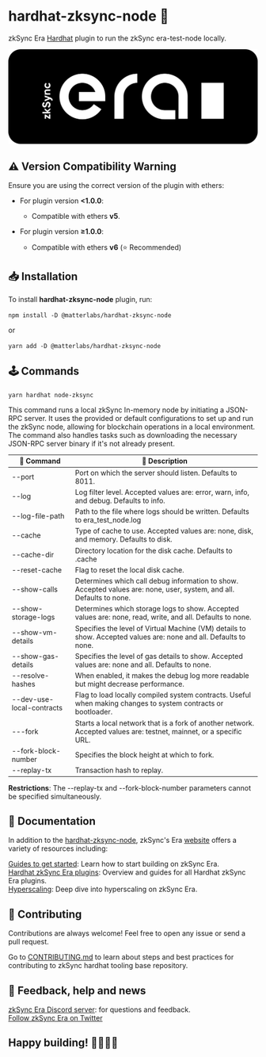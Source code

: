 # hardhat-zksync-node 🚀

zkSync Era [Hardhat](https://hardhat.org/) plugin to run the zkSync era-test-node locally.

![Era Logo](https://github.com/matter-labs/era-contracts/raw/main/eraLogo.svg)

## ⚠️ Version Compatibility Warning

Ensure you are using the correct version of the plugin with ethers:
- For plugin version **<1.0.0**:
  - Compatible with ethers **v5**.

- For plugin version **≥1.0.0**:
  - Compatible with ethers **v6** (⭐ Recommended)

## 📥 Installation

To install **hardhat-zksync-node** plugin, run:

`npm install -D @matterlabs/hardhat-zksync-node`

or

`yarn add -D @matterlabs/hardhat-zksync-node`

## 🕹 Commands

`yarn hardhat node-zksync`

This command runs a local zkSync In-memory node by initiating a JSON-RPC server. It uses the provided or default configurations to set up and run the zkSync node, allowing for blockchain operations in a local environment. The command also handles tasks such as downloading the necessary JSON-RPC server binary if it's not already present.

| 🔧 Command                          | 📄 Description                                                                                                       |
|-------------------------------------|----------------------------------------------------------------------------------------------------------------------|
| --port                              | Port on which the server should listen. Defaults to 8011.                                                            |
| --log                               | Log filter level. Accepted values are: error, warn, info, and debug. Defaults to info.                               |
| --log-file-path                     | Path to the file where logs should be written. Defaults to era_test_node.log                                         |
| --cache                             | Type of cache to use. Accepted values are: none, disk, and memory. Defaults to disk.                                 |
| --cache-dir                         | Directory location for the disk cache. Defaults to .cache                                                            |
| --reset-cache                       | Flag to reset the local disk cache.                                                                                  |
| --show-calls                        | Determines which call debug information to show. Accepted values are: none, user, system, and all. Defaults to none. |
| --show-storage-logs                 | Determines which storage logs to show. Accepted values are: none, read, write, and all. Defaults to none.            |
| --show-vm-details                   | Specifies the level of Virtual Machine (VM) details to show. Accepted values are: none and all. Defaults to none.    |
| --show-gas-details                  | Specifies the level of gas details to show. Accepted values are: none and all. Defaults to none.                     |
| --resolve-hashes                    | When enabled, it makes the debug log more readable but might decrease performance.                                   |
| --dev-use-local-contracts           | Flag to load locally compiled system contracts. Useful when making changes to system contracts or bootloader.        |
| ---fork                             | Starts a local network that is a fork of another network. Accepted values are: testnet, mainnet, or a specific URL.  |
| --fork-block-number                 | Specifies the block height at which to fork.                                                                         |
| --replay-tx                         | Transaction hash to replay.                                                                                          |

**Restrictions**: The --replay-tx and --fork-block-number parameters cannot be specified simultaneously.

## 📝 Documentation

In addition to the [hardhat-zksync-node](https://era.zksync.io/docs/tools/hardhat/hardhat-zksync-node.html), zkSync's Era [website](https://era.zksync.io/docs/) offers a variety of resources including:

[Guides to get started](https://era.zksync.io/docs/dev/building-on-zksync/hello-world.html): Learn how to start building on zkSync Era.\
[Hardhat zkSync Era plugins](https://era.zksync.io/docs/tools/hardhat/getting-started.html): Overview and guides for all Hardhat zkSync Era plugins.\
[Hyperscaling](https://era.zksync.io/docs/reference/concepts/hyperscaling.html#what-are-hyperchains): Deep dive into hyperscaling on zkSync Era.

## 🤝 Contributing

Contributions are always welcome! Feel free to open any issue or send a pull request.

Go to [CONTRIBUTING.md](https://github.com/matter-labs/hardhat-zksync/blob/main/.github/CONTRIBUTING.md) to learn about steps and best practices for contributing to zkSync hardhat tooling base repository.  


## 🙌 Feedback, help and news

[zkSync Era Discord server](https://join.zksync.dev/): for questions and feedback.\
[Follow zkSync Era on Twitter](https://twitter.com/zksync)

## Happy building! 👷‍♀️👷‍♂️